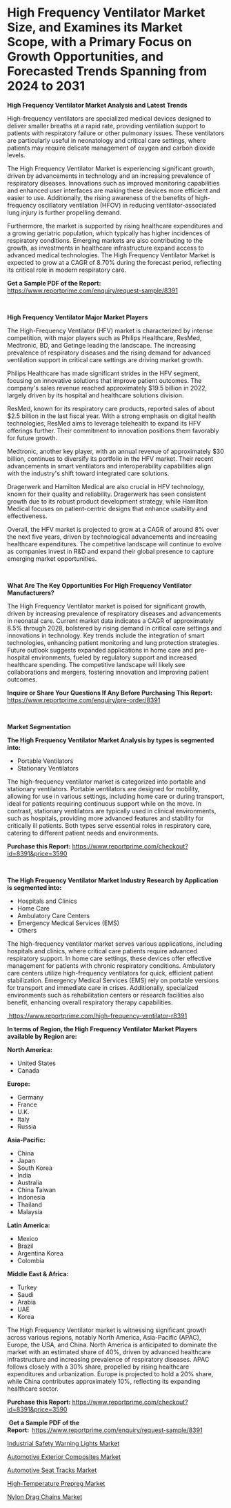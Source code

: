 <p><h1>High Frequency Ventilator Market Size, and Examines its Market Scope, with a Primary Focus on Growth Opportunities, and Forecasted Trends Spanning from 2024 to 2031</h1></p><p><strong>High Frequency Ventilator Market Analysis and Latest Trends</strong></p>
<p><p>High-frequency ventilators are specialized medical devices designed to deliver smaller breaths at a rapid rate, providing ventilation support to patients with respiratory failure or other pulmonary issues. These ventilators are particularly useful in neonatology and critical care settings, where patients may require delicate management of oxygen and carbon dioxide levels. </p><p>The High Frequency Ventilator Market is experiencing significant growth, driven by advancements in technology and an increasing prevalence of respiratory diseases. Innovations such as improved monitoring capabilities and enhanced user interfaces are making these devices more efficient and easier to use. Additionally, the rising awareness of the benefits of high-frequency oscillatory ventilation (HFOV) in reducing ventilator-associated lung injury is further propelling demand.</p><p>Furthermore, the market is supported by rising healthcare expenditures and a growing geriatric population, which typically has higher incidences of respiratory conditions. Emerging markets are also contributing to the growth, as investments in healthcare infrastructure expand access to advanced medical technologies. The High Frequency Ventilator Market is expected to grow at a CAGR of 8.70% during the forecast period, reflecting its critical role in modern respiratory care.</p></p>
<p><strong>Get a Sample PDF of the Report:&nbsp;</strong> <a href="https://www.reportprime.com/enquiry/request-sample/8391">https://www.reportprime.com/enquiry/request-sample/8391</a></p>
<p>&nbsp;</p>
<p><strong>High Frequency Ventilator Major Market Players</strong></p>
<p><p>The High-Frequency Ventilator (HFV) market is characterized by intense competition, with major players such as Philips Healthcare, ResMed, Medtronic, BD, and Getinge leading the landscape. The increasing prevalence of respiratory diseases and the rising demand for advanced ventilation support in critical care settings are driving market growth.</p><p>Philips Healthcare has made significant strides in the HFV segment, focusing on innovative solutions that improve patient outcomes. The company's sales revenue reached approximately $19.5 billion in 2022, largely driven by its hospital and healthcare solutions division.</p><p>ResMed, known for its respiratory care products, reported sales of about $2.5 billion in the last fiscal year. With a strong emphasis on digital health technologies, ResMed aims to leverage telehealth to expand its HFV offerings further. Their commitment to innovation positions them favorably for future growth.</p><p>Medtronic, another key player, with an annual revenue of approximately $30 billion, continues to diversify its portfolio in the HFV market. Their recent advancements in smart ventilators and interoperability capabilities align with the industry's shift toward integrated care solutions.</p><p>Dragerwerk and Hamilton Medical are also crucial in HFV technology, known for their quality and reliability. Dragerwerk has seen consistent growth due to its robust product development strategy, while Hamilton Medical focuses on patient-centric designs that enhance usability and effectiveness.</p><p>Overall, the HFV market is projected to grow at a CAGR of around 8% over the next five years, driven by technological advancements and increasing healthcare expenditures. The competitive landscape will continue to evolve as companies invest in R&D and expand their global presence to capture emerging market opportunities.</p></p>
<p>&nbsp;</p>
<p><strong>What Are The Key Opportunities For High Frequency Ventilator Manufacturers?</strong></p>
<p><p>The High Frequency Ventilator market is poised for significant growth, driven by increasing prevalence of respiratory diseases and advancements in neonatal care. Current market data indicates a CAGR of approximately 8.5% through 2028, bolstered by rising demand in critical care settings and innovations in technology. Key trends include the integration of smart technologies, enhancing patient monitoring and lung protection strategies. Future outlook suggests expanded applications in home care and pre-hospital environments, fueled by regulatory support and increased healthcare spending. The competitive landscape will likely see collaborations and mergers, fostering innovation and improving patient outcomes.</p></p>
<p><strong>Inquire or Share Your Questions If Any Before Purchasing This Report:</strong> <a href="https://www.reportprime.com/enquiry/pre-order/8391">https://www.reportprime.com/enquiry/pre-order/8391</a></p>
<p>&nbsp;</p>
<p><strong>Market Segmentation</strong></p>
<p><strong>The High Frequency Ventilator Market Analysis by types is segmented into:</strong></p>
<p><ul><li>Portable Ventilators</li><li>Stationary Ventilators</li></ul></p>
<p><p>The high-frequency ventilator market is categorized into portable and stationary ventilators. Portable ventilators are designed for mobility, allowing for use in various settings, including home care or during transport, ideal for patients requiring continuous support while on the move. In contrast, stationary ventilators are typically used in clinical environments, such as hospitals, providing more advanced features and stability for critically ill patients. Both types serve essential roles in respiratory care, catering to different patient needs and environments.</p></p>
<p><strong>Purchase this Report:&nbsp;</strong><a href="https://www.reportprime.com/checkout?id=8391&price=3590">https://www.reportprime.com/checkout?id=8391&price=3590</a></p>
<p>&nbsp;</p>
<p><strong>The High Frequency Ventilator Market Industry Research by Application is segmented into:</strong></p>
<p><ul><li>Hospitals and Clinics</li><li>Home Care</li><li>Ambulatory Care Centers</li><li>Emergency Medical Services (EMS)</li><li>Others</li></ul></p>
<p><p>The high-frequency ventilator market serves various applications, including hospitals and clinics, where critical care patients require advanced respiratory support. In home care settings, these devices offer effective management for patients with chronic respiratory conditions. Ambulatory care centers utilize high-frequency ventilators for quick, efficient patient stabilization. Emergency Medical Services (EMS) rely on portable versions for transport and immediate care in crises. Additionally, specialized environments such as rehabilitation centers or research facilities also benefit, enhancing overall respiratory therapy capabilities.</p></p>
<p><a href="https://www.reportprime.com/high-frequency-ventilator-r8391">&nbsp;https://www.reportprime.com/high-frequency-ventilator-r8391</a></p>
<p><strong>In terms of Region, the High Frequency Ventilator Market Players available by Region are:</strong></p>
<p>
    <p> <strong> North America: </strong>
        <ul>
            <li>United States</li>
            <li>Canada</li>
        </ul>
        </p> 
    <p> <strong> Europe: </strong>
        <ul>
            <li>Germany</li>
            <li>France</li>
            <li>U.K.</li>
            <li>Italy</li>
            <li>Russia</li>
        </ul>
        </p> 
    <p> <strong> Asia-Pacific: </strong>
        <ul>
            <li>China</li>
            <li>Japan</li>
            <li>South Korea</li>
            <li>India</li>
            <li>Australia</li>
            <li>China Taiwan</li>
            <li>Indonesia</li>
            <li>Thailand</li>
            <li>Malaysia</li>
        </ul>
        </p> 
    <p> <strong> Latin America: </strong>
        <ul>
            <li>Mexico</li>
            <li>Brazil</li>
            <li>Argentina Korea</li>
            <li>Colombia</li>
        </ul>
        </p> 
    <p> <strong> Middle East & Africa: </strong>
        <ul>
            <li>Turkey</li>
            <li>Saudi</li>
            <li>Arabia</li>
            <li>UAE</li>
            <li>Korea</li>
        </ul>
    </p>
    </p>
<p><p>The High Frequency Ventilator market is witnessing significant growth across various regions, notably North America, Asia-Pacific (APAC), Europe, the USA, and China. North America is anticipated to dominate the market with an estimated share of 40%, driven by advanced healthcare infrastructure and increasing prevalence of respiratory diseases. APAC follows closely with a 30% share, propelled by rising healthcare expenditures and urbanization. Europe is projected to hold a 20% share, while China contributes approximately 10%, reflecting its expanding healthcare sector.</p></p>
<p><strong>Purchase this Report: </strong><a href="https://www.reportprime.com/checkout?id=8391&price=3590">https://www.reportprime.com/checkout?id=8391&price=3590</a></p>
<p>&nbsp;<strong>Get a Sample PDF of the Report:&nbsp;&nbsp;</strong><a href="https://www.reportprime.com/enquiry/request-sample/8391">https://www.reportprime.com/enquiry/request-sample/8391</a></p>
<p><strong></strong></p>
<p><p><a href="https://issuu.com/reportprime-2/docs/industrial-safety-warning-lights-ma_d80a0818e290be">Industrial Safety Warning Lights Market</a></p><p><a href="https://medium.com/@kirstencharriso/the-automotive-exterior-composites-market-prioritizes-cost-control-and-efficiency-enhancement-2bbfa3c2d32d">Automotive Exterior Composites Market</a></p><p><a href="https://www.linkedin.com/pulse/emerging-trends-automotive-seat-tracks-market-global-outlook-adjnc?trackingId=yWRt5COrTo%2BuyO75AdW18g%3D%3D">Automotive Seat Tracks Market</a></p><p><a href="https://medium.com/@kirstencharriso/the-high-temperature-prepreg-market-industry-provides-a-comprehensive-and-current-analysis-of-the-17ba925ac05d">High-Temperature Prepreg Market</a></p><p><a href="https://issuu.com/reportprime-2/docs/nylon-drag-chains-market-size-2030._2808aea0507291">Nylon Drag Chains Market</a></p></p>